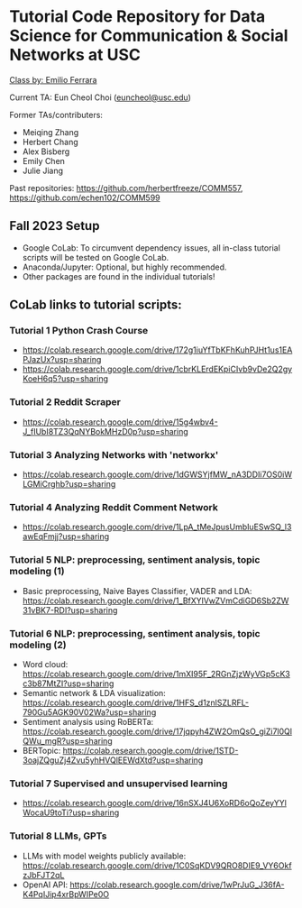# Tutorial Code Repository for Data Science for Communication & Social Networks at USC
[Class by: Emilio Ferrara](http://www.emilio.ferrara.name/data-science-for-communication-social-networks/)  

Current TA: Eun Cheol Choi (euncheol@usc.edu)
 
Former TAs/contributers:
 - Meiqing Zhang
 - Herbert Chang
 - Alex Bisberg
 - Emily Chen
 - Julie Jiang

Past repositories: https://github.com/herbertfreeze/COMM557, https://github.com/echen102/COMM599 

## Fall 2023 Setup 
- Google CoLab: To circumvent dependency issues, all in-class tutorial scripts will be tested on Google CoLab.
- Anaconda/Jupyter: Optional, but highly recommended.
- Other packages are found in the individual tutorials!
  
## CoLab links to tutorial scripts:    
    
### Tutorial 1 Python Crash Course
- https://colab.research.google.com/drive/172g1iuYfTbKFhKuhPJHt1us1EAPJazUx?usp=sharing
- https://colab.research.google.com/drive/1cbrKLErdEKpiCIvb9vDe2Q2gyKoeH6q5?usp=sharing

### Tutorial 2 Reddit Scraper
- https://colab.research.google.com/drive/15g4wbv4-J_fIUbI8TZ3QqNYBokMHzD0p?usp=sharing

### Tutorial 3 Analyzing Networks with 'networkx'
- https://colab.research.google.com/drive/1dGWSYjfMW_nA3DDIi7OS0iWLGMiCrghb?usp=sharing

### Tutorial 4 Analyzing Reddit Comment Network
- https://colab.research.google.com/drive/1LpA_tMeJpusUmbIuESwSQ_l3awEqFmjj?usp=sharing

### Tutorial 5 NLP: preprocessing, sentiment analysis, topic modeling (1)
- Basic preprocessing, Naive Bayes Classifier, VADER and LDA: https://colab.research.google.com/drive/1_BfXYlVwZVmCdiGD6Sb2ZW31vBK7-RDI?usp=sharing

### Tutorial 6 NLP: preprocessing, sentiment analysis, topic modeling (2)
- Word cloud: https://colab.research.google.com/drive/1mXI95F_2RGnZjzWyVGp5cK3c3b87MtZI?usp=sharing
- Semantic network & LDA visualization: https://colab.research.google.com/drive/1HFS_d1znlSZLRFL-790Gu5AGK90V02Wa?usp=sharing
- Sentiment analysis using RoBERTa: https://colab.research.google.com/drive/17jqpyh4ZW2OmQsO_giZi7l0QlQWu_mgR?usp=sharing
- BERTopic: https://colab.research.google.com/drive/1STD-3oajZQguZj4Zvu5yhHVQlEEWdXtd?usp=sharing

### Tutorial 7 Supervised and unsupervised learning
- https://colab.research.google.com/drive/16nSXJ4U6XoRD6oQoZeyYYlWocaU9toTi?usp=sharing

### Tutorial 8 LLMs, GPTs
- LLMs with model weights publicly available: https://colab.research.google.com/drive/1C0SqKDV9QRO8DIE9_VY6OkfzJbFJT2qL
- OpenAI API: https://colab.research.google.com/drive/1wPrJuG_J36fA-K4PqIJip4xrBpWIPe0O
